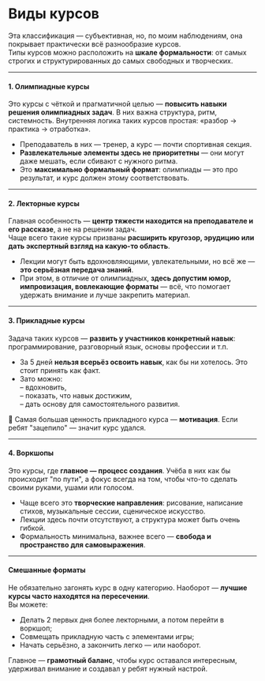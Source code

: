 # Виды курсов

Эта классификация — субъективная, но, по моим наблюдениям, она покрывает практически всё разнообразие курсов.\
Типы курсов можно расположить на **шкале формальности**: от самых строгих и структурированных до самых свободных и творческих.

***

#### **1. Олимпиадные курсы**

Это курсы с чёткой и прагматичной целью — **повысить навыки решения олимпиадных задач**. В них важна структура, ритм, системность. Внутренняя логика таких курсов простая: «разбор → практика → отработка».

* Преподаватель в них — тренер, а курс — почти спортивная секция.
* **Развлекательные элементы здесь не приоритетны** — они могут даже мешать, если сбивают с нужного ритма.
* Это **максимально формальный формат**: олимпиады — это про результат, и курс должен этому соответствовать.

***

#### **2. Лекторные курсы**

Главная особенность — **центр тяжести находится на преподавателе и его рассказе**, а не на решении задач.\
Чаще всего такие курсы призваны **расширить кругозор, эрудицию или дать экспертный взгляд на какую-то область**.

* Лекции могут быть вдохновляющими, увлекательными, но всё же — **это серьёзная передача знаний**.
* При этом, в отличие от олимпиадных, **здесь допустим юмор, импровизация, вовлекающие форматы** — всё, что помогает удержать внимание и лучше закрепить материал.

***

#### **3. Прикладные курсы**

Задача таких курсов — **развить у участников конкретный навык**: программирование, разговорный язык, основы профессии и т.п.

* За 5 дней **нельзя всерьёз освоить навык**, как бы ни хотелось. Это стоит принять как факт.
* Зато можно:\
  – вдохновить,\
  – показать, что навык достижим,\
  – дать основу для самостоятельного развития.

📌 Самая большая ценность прикладного курса — **мотивация**. Если ребят "зацепило" — значит курс удался.

***

#### **4. Воркшопы**

Это курсы, где **главное — процесс создания**. Учёба в них как бы происходит "по пути", а фокус всегда на том, чтобы что-то сделать своими руками, ушами или голосом.

* Чаще всего это **творческие направления**: рисование, написание стихов, музыкальные сессии, сценическое искусство.
* Лекции здесь почти отсутствуют, а структура может быть очень гибкой.
* Формальность минимальна, важнее всего — **свобода и пространство для самовыражения**.

***

#### **Смешанные форматы**

Не обязательно загонять курс в одну категорию. Наоборот — **лучшие курсы часто находятся на пересечении**.\
Вы можете:

* Делать 2 первых дня более лекторными, а потом перейти в воркшоп;
* Совмещать прикладную часть с элементами игры;
* Начать серьёзно, а закончить легко — или наоборот.

Главное — **грамотный баланс**, чтобы курс оставался интересным, удерживал внимание и создавал у ребят нужный настрой.
